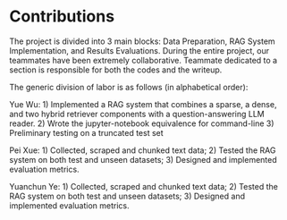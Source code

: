 # Contributions

The project is divided into 3 main blocks: Data Preparation, RAG System Implementation, and Results Evaluations. 
During the entire project, our teammates have been extremely collaborative. 
Teammate dedicated to a section is responsible for both the codes and the writeup. 

The generic division of labor is as follows (in alphabetical order):

Yue Wu: 1) Implemented a RAG system that combines a sparse, a dense, and two hybrid retriever components with a question-answering LLM reader. 2) Wrote the jupyter-notebook equivalence for command-line 3) Preliminary testing on a truncated test set

Pei Xue: 1) Collected, scraped and chunked text data; 2) Tested the RAG system on both test and unseen datasets; 3) Designed and implemented evaluation metrics.

Yuanchun Ye: 1) Collected, scraped and chunked text data; 2) Tested the RAG system on both test and unseen datasets; 3) Designed and implemented evaluation metrics.
